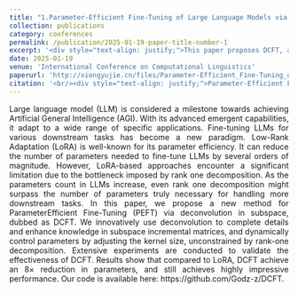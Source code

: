 ```yaml
---
title: "1.Parameter-Efficient Fine-Tuning of Large Language Models via Deconvolution in Subspace"
collection: publications
category: conferences
permalink: /publication/2025-01-19-paper-title-number-1
excerpt: '<div style="text-align: justify;">This paper proposes DCFT, a method for parameter - efficient fine - tuning of large language models using deconvolution in subspace. It overcomes rank - one decomposition limitations, shows good performance with fewer parameters, and optimizes computational efficiency.</div>'
date: 2025-01-19
venue: 'International Conference on Computational Linguistics'
paperurl: 'http://xiongyujie.cn/files/Parameter-Efficient_Fine-Tuning_of_Large_Language_Models_via_Deconvolution_in_Subspace.pdf'
citation: '<br/><div style="text-align: justify;">Parameter-Efficient Fine-Tuning of Large Language Models via Deconvolution in Subspace, J.-C. Zhang, Y.-J. Xiong*, C.-M. Xia, D.-H. Zhu, X.-H. Qiu, Proceedings of the 31st International Conference on Computational Linguistics, 2025: 3924-3935</div>'
---
```


<div style="text-align: justify;">Large language model (LLM) is considered a milestone towards achieving Artificial General Intelligence (AGI). With its advanced emergent capabilities, it adapt to a wide range of specific applications. Fine-tuning LLMs for various downstream tasks has become a new paradigm. Low-Rank Adaptation (LoRA) is well-known for its parameter efficiency. It can reduce the number of parameters needed to fine-tune LLMs by several orders of magnitude. However, LoRA-based approaches encounter a significant limitation due to the bottleneck imposed by rank one decomposition. As the parameters count in LLMs increase, even rank one decomposition might surpass the number of parameters truly necessary for handling more downstream tasks. In this paper, we propose a new method for ParameterEfficient Fine-Tuning (PEFT) via deconvolution in subspace, dubbed as DCFT. We innovatively use deconvolution to complete details and enhance knowledge in subspace incremental matrices, and dynamically control parameters by adjusting the kernel size, unconstrained by rank-one decomposition. Extensive experiments are conducted to validate the effectiveness of DCFT. Results show that compared to LoRA, DCFT achieve an 8× reduction in parameters, and still achieves highly impressive performance. Our code is available here: https://github.com/Godz-z/DCFT.</div>

<br/>
